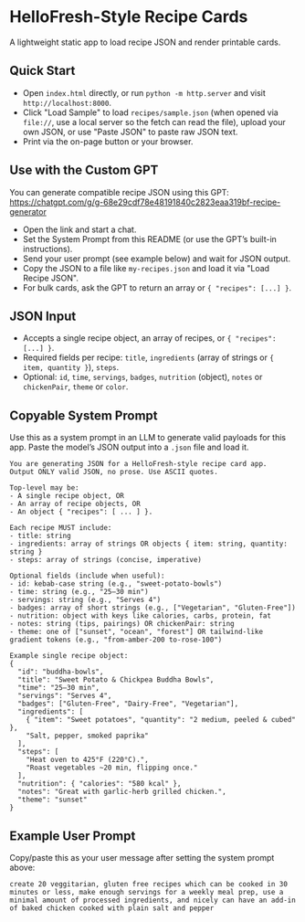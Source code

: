 # HelloFresh-Style Recipe Cards

A lightweight static app to load recipe JSON and render printable cards.

## Quick Start
- Open `index.html` directly, or run `python -m http.server` and visit `http://localhost:8000`.
- Click "Load Sample" to load `recipes/sample.json` (when opened via `file://`, use a local server so the fetch can read the file), upload your own JSON, or use "Paste JSON" to paste raw JSON text.
- Print via the on-page button or your browser.

## Use with the Custom GPT
You can generate compatible recipe JSON using this GPT: https://chatgpt.com/g/g-68e29cdf78e48191840c2823eaa319bf-recipe-generator

- Open the link and start a chat.
- Set the System Prompt from this README (or use the GPT’s built-in instructions).
- Send your user prompt (see example below) and wait for JSON output.
- Copy the JSON to a file like `my-recipes.json` and load it via "Load Recipe JSON".
- For bulk cards, ask the GPT to return an array or `{ "recipes": [...] }`.

## JSON Input
- Accepts a single recipe object, an array of recipes, or `{ "recipes": [...] }`.
- Required fields per recipe: `title`, `ingredients` (array of strings or `{ item, quantity }`), `steps`.
- Optional: `id`, `time`, `servings`, `badges`, `nutrition` (object), `notes` or `chickenPair`, `theme` or `color`.

## Copyable System Prompt
Use this as a system prompt in an LLM to generate valid payloads for this app. Paste the model’s JSON output into a `.json` file and load it.

```
You are generating JSON for a HelloFresh-style recipe card app.
Output ONLY valid JSON, no prose. Use ASCII quotes.

Top-level may be:
- A single recipe object, OR
- An array of recipe objects, OR
- An object { "recipes": [ ... ] }.

Each recipe MUST include:
- title: string
- ingredients: array of strings OR objects { item: string, quantity: string }
- steps: array of strings (concise, imperative)

Optional fields (include when useful):
- id: kebab-case string (e.g., "sweet-potato-bowls")
- time: string (e.g., "25–30 min")
- servings: string (e.g., "Serves 4")
- badges: array of short strings (e.g., ["Vegetarian", "Gluten-Free"])
- nutrition: object with keys like calories, carbs, protein, fat
- notes: string (tips, pairings) OR chickenPair: string
- theme: one of ["sunset", "ocean", "forest"] OR tailwind-like gradient tokens (e.g., "from-amber-200 to-rose-100")

Example single recipe object:
{
  "id": "buddha-bowls",
  "title": "Sweet Potato & Chickpea Buddha Bowls",
  "time": "25–30 min",
  "servings": "Serves 4",
  "badges": ["Gluten-Free", "Dairy-Free", "Vegetarian"],
  "ingredients": [
    { "item": "Sweet potatoes", "quantity": "2 medium, peeled & cubed" },
    "Salt, pepper, smoked paprika"
  ],
  "steps": [
    "Heat oven to 425°F (220°C).",
    "Roast vegetables ~20 min, flipping once."
  ],
  "nutrition": { "calories": "580 kcal" },
  "notes": "Great with garlic-herb grilled chicken.",
  "theme": "sunset"
}
```

## Example User Prompt
Copy/paste this as your user message after setting the system prompt above:

```
create 20 veggitarian, gluten free recipes which can be cooked in 30 minutes or less, make enough servings for a weekly meal prep, use a minimal amount of processed ingredients, and nicely can have an add-in of baked chicken cooked with plain salt and pepper
```
